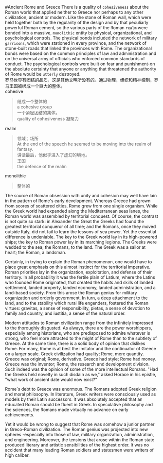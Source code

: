#Ancient Rome and Greece
There is a quality of `cohesiveness` about the Roman world that applied neither to Greece nor perhaps to any other civilization, ancient or modern. Like the stone of Roman wall, which were held together both by the regularity of the design and by that peculiarly powerful Roman cement, so the various parts of the Roman `realm` were bonded into a massive, `monolithic` entity by physical, organizational, and psychological controls. The physical bonds included the network of military `garrisons`, which were stationed in every province, and the network of stone-built roads that linked the provinces with Rome. The organizational bonds were based on the common principles of law and administration and on the universal army of officials who enforced common standards of conduct. The psychological controls were built on fear and punishment-on the absolute certainty that anyone or anything that threatened the authority of Rome would be `utterly` destroyed.  
罗马世界有团结的品质，这是其他文明所没有的。通过物理，组织和精神控制，罗马王国被绑成一个巨大的整体。  
cohesive  
> 结成一个整体的  
> a cohesive group  
> 一个紧密团结的集体。  
>quality of cohesiveness 凝聚力  

realm  
> 领域；场所  
> At the end of the speech he seemed to be moving into the realm of fantasy.  
> 讲话最后，他似乎进入了虚幻的境地。  
> 王国  
> the defence of the realm

monolithic  
> 整体的

The source of Roman obsession with unity and cohesion may well have lain in the pattern of Rome's early development. Whereas Greece had grown from scores of scattered cities, Rome grew from one single organism. While the Greek world had expanded along the Mediterranean seas lanes, the Roman world was assembled by territorial conquest. Of course, the contrast is not quite so stark: in Alexander the Great the Greeks had found the greatest territorial conqueror of all time; and the Romans, once they moved outside Italy, did not fail to learn the lessons of sea power. Yet the essential difference is undeniable. The key to the Greek world lay in its high-powered ships; the key to Roman power lay in its marching legions. The Greeks were wedded to the sea; the Romans, to the land. The Greek was a sailor at heart; the Roman, a landsman.



Certainly, in trying to explain the Roman phenomenon, one would have to place great emphasis on this almost instinct for the territorial imperative. Roman priorities lay in the organization, exploitation, and defense of their territory. In all probability it was the fertile plain of Latium, where the Latins who founded Rome originated, that created the habits and skills of landed settlement, landed property, landed economy, landed administration, and a land-based society. From this arose the Roman genius for military organization and orderly government. In turn, a deep attachment to the land, and to the stability which rural life engenders, fostered the Roman virtues: gravitas, a sense of responsibility, pietas, a sense of devotion to family and country, and iustitia, a sense of the natural order.



Modern attitudes to Roman civilization range from the infinitely impressed to the thoroughly disgusted. As always, there are the power worshippers, especially among historians, who are predisposed to admire whatever is strong, who feel more attracted to the might of Rome than to the subtlety of Greece. At the same time, there is a solid body of opinion that dislikes Rome. For many, Rome is at best the imitator and the continuator of Greece on a larger scale. Greek civilization had quality; Rome, mere quantity. Greece was original; Rome, derivative. Greece had style; Rome had money. Greece was the inventor; Rome, the research and development division. Such indeed was the opinion of some of the more intellectual Romans. "Had the Greeks held novelty in such disdain as we," asked Horace in his epistle, "what work of ancient date would now exist?"



Rome`s debt to Greece was enormous. The Romans adopted Greek religion and moral philosophy. In literature, Greek writers were consciously used as models by their Latin successors. It was absolutely accepted that an educated Roman should be fluent in Greek. In speculative philosophy and the sciences, the Romans made virtually no advance on early achievements.



Yet it would be wrong to suggest that Rome was somehow a junior partner in Greco-Roman civilization. The Roman genius was projected into new spheres -especially into those of law, military organization, administration, and engineering. Moreover, the tensions that arose within the Roman state produced literary and artistic sensibilities of the highest order. It was no accident that many leading Roman soldiers and statesmen were writers of high caliber.